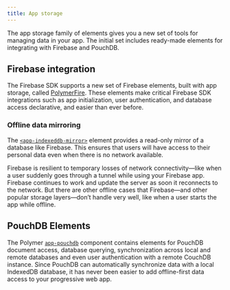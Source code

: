 ```yaml
---
title: App storage
---
```


<!-- toc -->

The app storage family of elements gives you a new set of tools for managing data in your app. The
initial set includes ready-made elements for integrating with Firebase and PouchDB.

## Firebase integration

The Firebase SDK supports a new set of Firebase elements, built with app storage, called
[PolymerFire](https://github.com/Firebase/PolymerFire). These elements make critical
Firebase SDK integrations such as app initialization, user authentication, and database access
declarative, and easier than ever before.

### Offline data mirroring

The [`<app-indexeddb-mirror>`](https://www.webcomponents.org/element/PolymerElements/app-storage/app-indexeddb-mirror)
element provides a read-only mirror of a database like Firebase. This ensures that
users will have access to their personal data even when there is no network available.

Firebase is resilient to temporary losses of network connectivity—like when a user suddenly goes
through a tunnel while using your Firebase app. Firebase continues to work and update the server as
soon it reconnects to the network. But there are other offline cases that Firebase—and other popular
storage layers—don’t handle very well, like when a user starts the app while offline.

## PouchDB Elements

The Polymer [`app-pouchdb`](https://www.webcomponents.org/element/PolymerElements/app-pouchdb) component
contains elements for PouchDB document access, database querying, synchronization across local and
remote databases and even user authentication with a remote CouchDB instance. Since PouchDB can
automatically synchronize data with a local IndexedDB database, it has
never been easier to add offline-first data access to your progressive web app.
